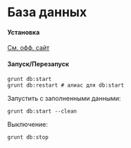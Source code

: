 # База данных

#### Установка
[См. офф. сайт](http://docs.mongodb.org/manual/installation/)

#### Запуск/Перезапуск
```shell
grunt db:start
grunt db:restart # алиас для db:start
```

Запустить с заполненными данными:
```shell
grunt db:start --clean
```

Выключение:
```shell
grunt db:stop
```
